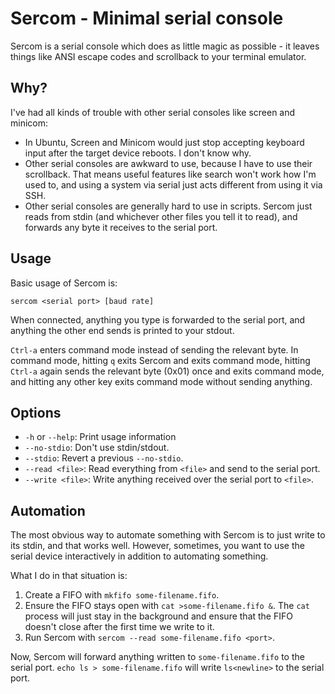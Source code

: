 # Sercom - Minimal serial console

Sercom is a serial console which does as little magic as possible -
it leaves things like ANSI escape codes and scrollback to your terminal
emulator.

## Why?

I've had all kinds of trouble with other serial consoles like screen and minicom:

* In Ubuntu, Screen and Minicom would just stop accepting keyboard input
  after the target device reboots. I don't know why.
* Other serial consoles are awkward to use, because I have to use their
  scrollback. That means useful features like search won't work how I'm
  used to, and using a system via serial just acts different from using
  it via SSH.
* Other serial consoles are generally hard to use in scripts. Sercom just reads
  from stdin (and whichever other files you tell it to read), and forwards any
  byte it receives to the serial port.

## Usage

Basic usage of Sercom is:

	sercom <serial port> [baud rate]

When connected, anything you type is forwarded to the serial port, and anything
the other end sends is printed to your stdout.

`Ctrl-a` enters command mode instead of sending the relevant byte. In command
mode, hitting `q` exits Sercom and exits command mode, hitting `Ctrl-a` again
sends the relevant byte (0x01) once and exits command mode, and hitting
any other key exits command mode without sending anything.

## Options

* `-h` or `--help`: Print usage information
* `--no-stdio`: Don't use stdin/stdout.
* `--stdio`: Revert a previous `--no-stdio`.
* `--read <file>`: Read everything from `<file>` and send to the serial port.
* `--write <file>`: Write anything received over the serial port to `<file>`.

## Automation

The most obvious way to automate something with Sercom is to just write to its
stdin, and that works well. However, sometimes, you want to use the serial
device interactively in addition to automating something.

What I do in that situation is:

1. Create a FIFO with `mkfifo some-filename.fifo`.
2. Ensure the FIFO stays open with `cat >some-filename.fifo &`.
   The `cat` process will just stay in the background and ensure that
   the FIFO doesn't close after the first time we write to it.
3. Run Sercom with `sercom --read some-filename.fifo <port>`.

Now, Sercom will forward anything written to `some-filename.fifo` to the
serial port. `echo ls > some-filename.fifo` will write `ls<newline>`
to the serial port.
